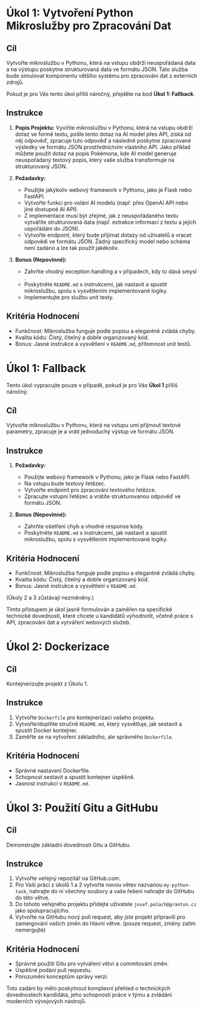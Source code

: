 # Úkol 1: Vytvoření Python Mikroslužby pro Zpracování Dat

## Cíl
Vytvořte mikroslužbu v Pythonu, která na vstupu obdrží neuspořádaná data a na výstupu poskytne strukturovaná data ve formátu JSON. Tato služba bude simulovat komponentu většího systému pro zpracování dat z externích zdrojů.

Pokud je pro Vás tento úkol příliš náročný, přejděte na bod **Úkol 1: Fallback**.

## Instrukce
1. **Popis Projektu:** Vyviňte mikroslužbu v Pythonu, která na vstupu obdrží dotaz ve formě textu, pošle tento dotaz na AI model přes API, získá od něj odpověď, zpracuje tuto odpověď a následně poskytne zpracované výsledky ve formátu JSON prostřednictvím vlastního API. Jako příklad můžete použít dotaz na popis Pokémona, kde AI model generuje neuspořádaný textový popis, který vaše služba transformuje na strukturovaný JSON.
   
2. **Požadavky:**
   - Použijte jakýkoliv webový framework v Pythonu, jako je Flask nebo FastAPI.
   - Vytvořte funkci pro volání AI modelu (např. přes OpenAI API nebo jiné dostupné AI API).
   - Z implementace musí být zřejmé, jak z neuspořádaného textu vytváříte strukturovaná data (např. extrakce informací z textu a jejich uspořádání do JSON).
   - Vytvořte endpoint, který bude přijímat dotazy od uživatelů a vracet odpovědi ve formátu JSON. Žádný specifický model nebo schéma není zadáno a lze tak použít jakékoliv.
   
3. **Bonus (Nepovinné):**
   - Zahrňte vhodný exception handling a v případech, kdy to dává smysl .
   - Poskytněte `README.md` s instrukcemi, jak nastavit a spustit mikroslužbu, spolu s vysvětlením implementované logiky.
   - Implementujte pro službu unit testy.

## Kritéria Hodnocení
- Funkčnost: Mikroslužba funguje podle popisu a elegantně zvládá chyby.
- Kvalita kódu: Čistý, čitelný a dobře organizovaný kód.
- Bonus: Jasné instrukce a vysvětlení v `README.md`, přítomnost unit testů.

# Úkol 1: Fallback
Tento úkol vypracujte pouze v případě, pokud je pro Vás **Úkol 1** příliš náročný.

## Cíl
Vytvořte mikroslužbu v Pythonu, která na vstupu umí příjmout textové parametry, zpracuje je a vrátí jednoduchý výstup ve formátu JSON.

## Instrukce
1. **Požadavky:**
   - Použijte webový framework v Pythonu, jako je Flask nebo FastAPI.
   - Na vstupu bude textový řetězec.
   - Vytvořte endpoint pro zpracování textového řetězce.
   - Zpracujte vstupní řetězec a vrátíte strukturovanou odpověď ve formátu JSON.
   
2. **Bonus (Nepovinné):**
   - Zahrňte ošetření chyb a vhodné response kódy.
   - Poskytněte `README.md` s instrukcemi, jak nastavit a spustit mikroslužbu, spolu s vysvětlením implementované logiky.

## Kritéria Hodnocení
- Funkčnost: Mikroslužba funguje podle popisu a elegantně zvládá chyby.
- Kvalita kódu: Čistý, čitelný a dobře organizovaný kód.
- Bonus: Jasné instrukce a vysvětlení v `README.md`.

(Úkoly 2 a 3 zůstávají nezměněny.)

Tímto přístupem je úkol jasně formulován a zaměřen na specifické technické dovednosti, které chcete u kandidátů vyhodnotit, včetně práce s API, zpracování dat a vytváření webových služeb.

# Úkol 2: Dockerizace

## Cíl

Kontejnerizujte projekt z Úkolu 1.

## Instrukce

1. Vytvořte `Dockerfile` pro kontejnerizaci vašeho projektu.
2. Vytvořte/doplňte stručně `README.md`, který vysvětluje, jak sestavit a spustit Docker kontejner.
3. Zaměřte se na vytvoření základního, ale správného `Dockerfile`.

## Kritéria Hodnocení

- Správné nastavení Dockerfile.
- Schopnost sestavit a spustit kontejner úspěšně.
- Jasnost instrukcí v `README.md`.

# Úkol 3: Použití Gitu a GitHubu

## Cíl

Demonstrujte základní dovednosti Gitu a GitHubu.

## Instrukce

1. Vytvořte veřejný repozitář na GitHub.com.
2. Pro Vaši práci z úkolů 1 a 2 vytvořte novou větev nazvanou `my-python-task`, nahrajte do ní všechny soubory a vaše řešení nahrajte do GitHubu do této větve.
3. Do tohoto veřejného projektu přidejte uživatele `josef.polach@granton.cz` jako spolupracujícího.
4. Vytvořte na GitHubu nový pull request, aby jste projekt připravili pro zamergování vašich změn do hlavní větve. (pouze request, změny zatím nemergujte)

## Kritéria Hodnocení

- Správné použití Gitu pro vytváření větví a commitování změn.
- Úspěšné podání pull requestu.
- Porozumění konceptům správy verzí.

Toto zadání by mělo poskytnout komplexní přehled o technických dovednostech kandidáta, jeho schopnosti práce v týmu a zvládání moderních vývojových nástrojů.
